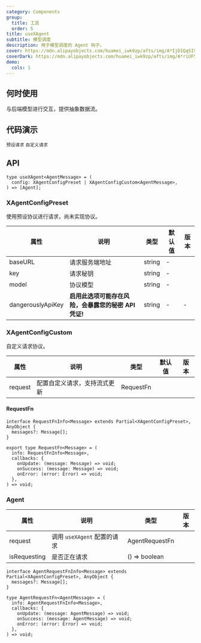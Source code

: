 ```yaml
---
category: Components
group:
  title: 工具
  order: 5
title: useXAgent
subtitle: 模型调度
description: 用于模型调度的 Agent 钩子。
cover: https://mdn.alipayobjects.com/huamei_iwk9zp/afts/img/A*IjD1QqSI99MAAAAAAAAAAAAADgCCAQ/original
coverDark: https://mdn.alipayobjects.com/huamei_iwk9zp/afts/img/A*riUFS51m3IUAAAAAAAAAAAAADgCCAQ/original
demo:
  cols: 1
---
```


## 何时使用

与后端模型进行交互，提供抽象数据流。

## 代码演示

<!-- prettier-ignore -->
<code src="./demo/preset.tsx">预设请求</code>
<code src="./demo/custom.tsx">自定义请求</code>

## API

```tsx | pure
type useXAgent<AgentMessage> = (
  config: XAgentConfigPreset | XAgentConfigCustom<AgentMessage>,
) => [Agent];
```

### XAgentConfigPreset

使用预设协议进行请求，尚未实现协议。

| 属性 | 说明 | 类型 | 默认值 | 版本 |
| --- | --- | --- | --- | --- |
| baseURL | 请求服务端地址 | string | - |  |
| key | 请求秘钥 | string | - |  |
| model | 协议模型 | string | - |  |
| dangerouslyApiKey | **启用此选项可能存在风险，会暴露您的秘密 API 凭证!** | string | - | - |

### XAgentConfigCustom

自定义请求协议。

| 属性    | 说明                         | 类型      | 默认值 | 版本 |
| ------- | ---------------------------- | --------- | ------ | ---- |
| request | 配置自定义请求，支持流式更新 | RequestFn |        |      |

#### RequestFn

```tsx | pure
interface RequestFnInfo<Message> extends Partial<XAgentConfigPreset>, AnyObject {
  messages?: Message[];
}

export type RequestFn<Message> = (
  info: RequestFnInfo<Message>,
  callbacks: {
    onUpdate: (message: Message) => void;
    onSuccess: (message: Message) => void;
    onError: (error: Error) => void;
  },
) => void;
```

### Agent

| 属性         | 说明                        | 类型           | 版本 |
| ------------ | --------------------------- | -------------- | ---- |
| request      | 调用 `useXAgent` 配置的请求 | AgentRequestFn |      |
| isRequesting | 是否正在请求                | () => boolean  |      |

```tsx | pure
interface AgentRequestFnInfo<Message> extends Partial<XAgentConfigPreset>, AnyObject {
  messages?: Message[];
}

type AgentRequestFn<AgentMessage> = (
  info: AgentRequestFnInfo<Message>,
  callbacks: {
    onUpdate: (message: AgentMessage) => void;
    onSuccess: (message: AgentMessage) => void;
    onError: (error: Error) => void;
  },
) => void;
```
